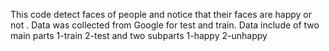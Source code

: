 This code detect faces of people and notice that their faces are happy or not . 
Data was collected from Google for test and train. Data include of two main parts 1-train 2-test and two subparts 1-happy 2-unhappy
